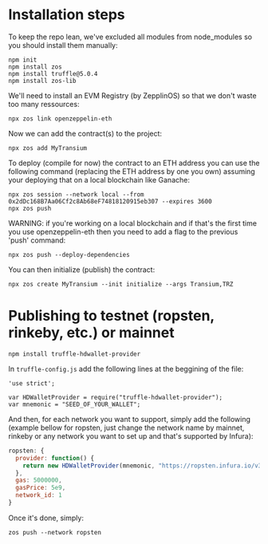 # Installation steps

To keep the repo lean, we've excluded all modules from node_modules so you should install them manually:
```
npm init
npm install zos
npm install truffle@5.0.4
npm install zos-lib
```
We'll need to install an EVM Registry (by ZepplinOS) so that we don't waste too many ressources:
```
npx zos link openzeppelin-eth
```

Now we can add the contract(s) to the project:
```
npx zos add MyTransium
```

To deploy (compile for now) the contract to an ETH address you can use the following command (replacing the ETH address by one you own) assuming your deploying that on a local blockchain like Ganache:
```
npx zos session --network local --from 0x2dDc168B7Aa06Cf2c8Ab68eF74818120915eb307 --expires 3600
npx zos push
```

WARNING: if you're working on a local blockchain and if that's the first time you use openzeppelin-eth then you need to add a flag to the previous 'push' command:
```
npx zos push --deploy-dependencies
```

You can then initialize (publish) the contract:
```
npx zos create MyTransium --init initialize --args Transium,TRZ
```

# Publishing to testnet (ropsten, rinkeby, etc.) or mainnet
```
npm install truffle-hdwallet-provider
```
In `truffle-config.js` add the following lines at the beggining of the file:
```
'use strict';

var HDWalletProvider = require("truffle-hdwallet-provider");
var mnemonic = "SEED_OF_YOUR_WALLET";
```
And then, for each network you want to support, simply add the following (example bellow for ropsten, just change the network name by mainnet, rinkeby or any network you want to set up and that's supported by Infura):
```js
ropsten: {
  provider: function() {
    return new HDWalletProvider(mnemonic, "https://ropsten.infura.io/v3/[YOUR_INFURA_PROJECT_ID]")
  },
  gas: 5000000,
  gasPrice: 5e9,
  network_id: 1
}
```
Once it's done, simply:
```
zos push --network ropsten
```
